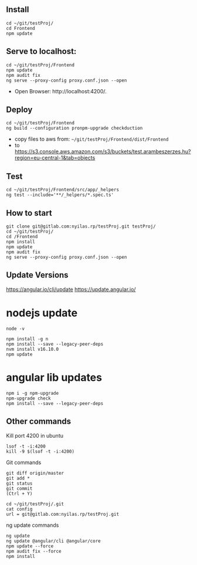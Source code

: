 ## Install
``` 
cd ~/git/testProj/
cd Frontend
npm update
``` 

## Serve to localhost:
``` 
cd ~/git/testProj/Frontend
npm update
npm audit fix
ng serve --proxy-config proxy.conf.json --open
```
- Open Browser: http://localhost:4200/.

## Deploy
```
cd ~/git/testProj/Frontend
ng build --configuration pronpm-upgrade checkduction
```
* copy files to aws from:
``~/git/testProj/Frontend/dist/Frontend``
* to
https://s3.console.aws.amazon.com/s3/buckets/test.arambeszerzes.hu?region=eu-central-1&tab=objects


## Test
``` 
cd ~/git/testProj/Frontend/src/app/_helpers
ng test --include='**/_helpers/*.spec.ts'
```

## How to start
``` 
git clone git@gitlab.com:nyilas.rp/testProj.git testProj/
cd ~/git/testProj/
cd /Frontend
npm install
npm update
npm audit fix
ng serve --proxy-config proxy.conf.json --open
``` 

## Update Versions
https://angular.io/cli/update
https://update.angular.io/

# nodejs update
``` 
node -v

npm install -g n
npm install --save --legacy-peer-deps
nvm install v16.10.0
npm update
``` 

# angular lib updates
``` 
npm i -g npm-upgrade
npm-upgrade check
npm install --save --legacy-peer-deps
``` 

## Other commands
Kill port 4200 in ubuntu
``` 
lsof -t -i:4200
kill -9 $(lsof -t -i:4200)
```
Git commands
```
git diff origin/master 
git add *
git status
git commit
(Ctrl + Y)
```

``` 
cd ~/git/testProj/.git
cat config
url = git@gitlab.com:nyilas.rp/testProj.git
``` 

ng update commands
```
ng update
ng update @angular/cli @angular/core
npm update --force
npm audit fix --force
npm install
``` 

